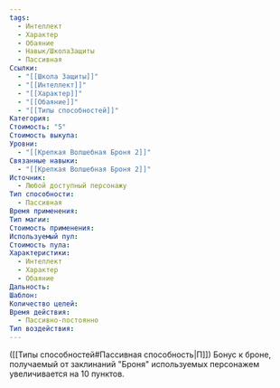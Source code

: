```yaml
---
tags:
  - Интеллект
  - Характер
  - Обаяние
  - Навык/ШколаЗащиты
  - Пассивная
Ссылки:
  - "[[Школа Защиты]]"
  - "[[Интеллект]]"
  - "[[Характер]]"
  - "[[Обаяние]]"
  - "[[Типы способностей]]"
Категория: 
Стоимость: "5"
Стоимость выкупа: 
Уровни:
  - "[[Крепкая Волшебная Броня 2]]"
Связанные навыки:
  - "[[Крепкая Волшебная Броня 2]]"
Источник:
  - Любой доступный персонажу
Тип способности:
  - Пассивная
Время применения: 
Тип магии: 
Стоимость применения: 
Используемый пул: 
Стоимость пула: 
Характеристики:
  - Интеллект
  - Характер
  - Обаяние
Дальность: 
Шаблон: 
Количество целей: 
Время действия:
  - Пассивно-постоянно
Тип воздействия:
---
```

([[Типы способностей#Пассивная способность|П]]) Бонус к броне, получаемый от заклинаний "Броня" используемых персонажем увеличивается на 10 пунктов. 